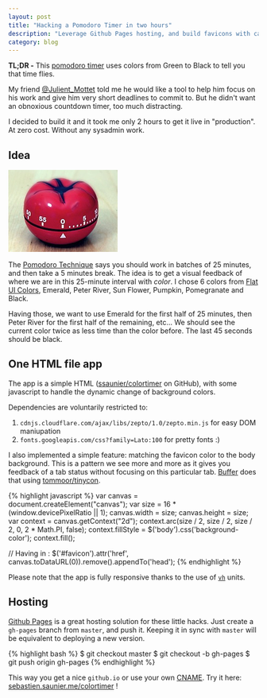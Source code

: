 ```yaml
---
layout: post
title: "Hacking a Pomodoro Timer in two hours"
description: "Leverage Github Pages hosting, and build favicons with canvas"
category: blog
---
```


**TL;DR -** This [pomodoro timer](http://sebastien.saunier.me/colortimer/) uses colors
from Green to Black to tell you that time flies.


My friend [@Julient_Mottet](https://twitter.com/Julien_Mottet) told me he would
like a tool to help him focus on his work and give him very short deadlines to
commit to. But he didn't want an obnoxious countdown timer, too much distracting.

I decided to build it and it took me only 2 hours to get it live in "production".
At zero cost. Without any sysadmin work.

## Idea

<img class="inline pull-right" src="/images/posts/pomodoro.jpg" alt="Pomodoro Timer" />


The [Pomodoro Technique](https://en.wikipedia.org/wiki/Pomodoro_Technique)
says you should work in batches of 25 minutes, and then take a 5 minutes break.
The idea is to get a visual feedback of where we are in this 25-minute interval
with *color*. I chose 6 colors from [Flat UI Colors](http://flatuicolors.com/),
Emerald, Peter River, Sun Flower, Pumpkin, Pomegranate and Black.

Having those, we want to use Emerald for the first half of 25 minutes, then Peter River
for the first half of the remaining, etc... We should see the current color twice as
less time than the color before. The last 45 seconds should be black.

## One HTML file app

The app is a simple HTML ([ssaunier/colortimer](https://github.com/ssaunier/colortimer) on GitHub),
with some javascript to handle the dynamic change of background colors.

Dependencies are voluntarily restricted to:

1. `cdnjs.cloudflare.com/ajax/libs/zepto/1.0/zepto.min.js` for easy DOM maniupation
2. `fonts.googleapis.com/css?family=Lato:100` for pretty fonts :)

I also implemented a simple feature: matching the favicon color to the body background. This
is a pattern we see more and more as it gives you feedback of a tab status without focusing
on this particular tab. [Buffer](http://bufferapp.com/) does that using [tommoor/tinycon](https://github.com/tommoor/tinycon).

{% highlight javascript %}
var canvas = document.createElement("canvas");
var size = 16 * (window.devicePixelRatio || 1);
canvas.width = size;
canvas.height = size;
var context = canvas.getContext("2d");
context.arc(size / 2, size / 2, size / 2, 0, 2 * Math.PI, false);
context.fillStyle = $('body').css('background-color');
context.fill();

// Having in <head />: <link id="favicon" href="" rel="icon" type="image/x-icon">
$('#favicon').attr('href', canvas.toDataURL(0)).remove().appendTo('head');
{% endhighlight %}

Please note that the app is fully responsive thanks to the use of [`vh`](http://dev.opera.com/articles/view/css-viewport-units/) units.

## Hosting

[Github Pages](https://startpage.com/do/search) is a great hosting solution for
these little hacks. Just create a `gh-pages` branch from `master`, and push it.
Keeping it in sync with `master` will be equivalent to deploying a new version.

{% highlight bash %}
$ git checkout master
$ git checkout -b gh-pages
$ git push origin gh-pages
{% endhighlight %}

This way you get a nice `github.io` or use your own [CNAME](https://startpage.com/do/search).
Try it here:
[sebastien.saunier.me/colortimer](http://sebastien.saunier.me/colortimer/) !